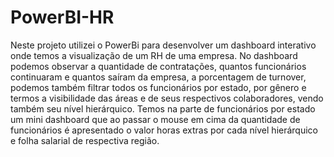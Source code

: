 # PowerBI-HR
Neste projeto utilizei o PowerBi para desenvolver um dashboard interativo onde temos a visualização de um RH de uma empresa. 
No dashboard podemos observar a quantidade de contratações, quantos funcionários continuaram e quantos saíram da empresa, a porcentagem de turnover, podemos também filtrar todos os funcionários por estado, por gênero e termos a visibilidade das áreas e de seus respectivos colaboradores, vendo também seu nível hierárquico. 
Temos na parte de funcionários por estado um mini dashboard que ao passar o mouse em cima da quantidade de funcionários é apresentado o valor horas extras por cada nível hierárquico e folha salarial de respectiva região. 
